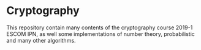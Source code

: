 # Cryptography
This repository contain many contents of the cryptography course 2019-1 ESCOM IPN, as well some implementations of number theory, probabilistic and many other algorithms.
